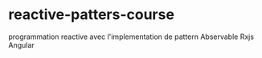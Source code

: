 # reactive-patters-course
programmation reactive avec l'implementation de pattern Abservable Rxjs Angular
